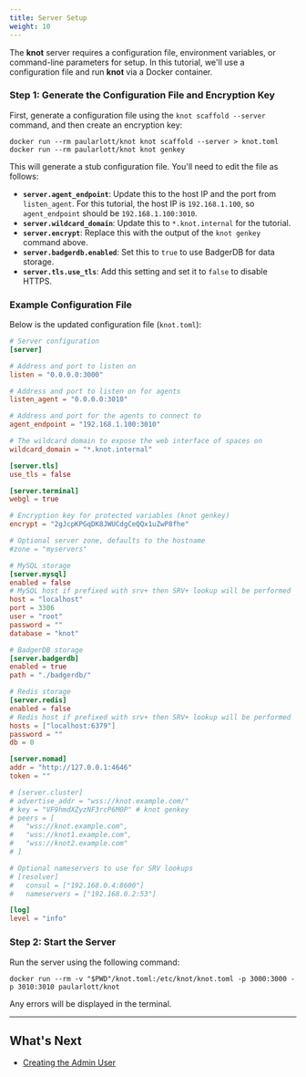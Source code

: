 ```yaml
---
title: Server Setup
weight: 10
---
```


The **knot** server requires a configuration file, environment variables, or command-line parameters for setup. In this tutorial, we'll use a configuration file and run **knot** via a Docker container.

### Step 1: Generate the Configuration File and Encryption Key

First, generate a configuration file using the `knot scaffold --server` command, and then create an encryption key:

```shell
docker run --rm paularlott/knot knot scaffold --server > knot.toml
docker run --rm paularlott/knot knot genkey
```

This will generate a stub configuration file. You'll need to edit the file as follows:

- **`server.agent_endpoint`**: Update this to the host IP and the port from `listen_agent`. For this tutorial, the host IP is `192.168.1.100`, so `agent_endpoint` should be `192.168.1.100:3010`.
- **`server.wildcard_domain`**: Update this to `*.knot.internal` for the tutorial.
- **`server.encrypt`**: Replace this with the output of the `knot genkey` command above.
- **`server.badgerdb.enabled`**: Set this to `true` to use BadgerDB for data storage.
- **`server.tls.use_tls`**: Add this setting and set it to `false` to disable HTTPS.

### Example Configuration File

Below is the updated configuration file (`knot.toml`):

```toml {filename=knot.toml}
# Server configuration
[server]

# Address and port to listen on
listen = "0.0.0.0:3000"

# Address and port to listen on for agents
listen_agent = "0.0.0.0:3010"

# Address and port for the agents to connect to
agent_endpoint = "192.168.1.100:3010"

# The wildcard domain to expose the web interface of spaces on
wildcard_domain = "*.knot.internal"

[server.tls]
use_tls = false

[server.terminal]
webgl = true

# Encryption key for protected variables (knot genkey)
encrypt = "2gJcpKPGqDK8JWUCdgCeQQx1uZwP8fhe"

# Optional server zone, defaults to the hostname
#zone = "myservers"

# MySQL storage
[server.mysql]
enabled = false
# MySQL host if prefixed with srv+ then SRV+ lookup will be performed
host = "localhost"
port = 3306
user = "root"
password = ""
database = "knot"

# BadgerDB storage
[server.badgerdb]
enabled = true
path = "./badgerdb/"

# Redis storage
[server.redis]
enabled = false
# Redis host if prefixed with srv+ then SRV+ lookup will be performed
hosts = ["localhost:6379"]
password = ""
db = 0

[server.nomad]
addr = "http://127.0.0.1:4646"
token = ""

# [server.cluster]
# advertise_addr = "wss://knot.example.com/"
# key = "VF9hmdXZyzNF3rcP6M0P" # knot genkey
# peers = [
#   "wss://knot.example.com",
#   "wss://knot1.example.com",
#   "wss://knot2.example.com"
# ]

# Optional nameservers to use for SRV lookups
# [resolver]
#   consul = ["192.168.0.4:8600"]
#   nameservers = ["192.168.0.2:53"]

[log]
level = "info"
```

### Step 2: Start the Server

Run the server using the following command:

```shell
docker run --rm -v "$PWD"/knot.toml:/etc/knot/knot.toml -p 3000:3000 -p 3010:3010 paularlott/knot
```

Any errors will be displayed in the terminal.

---

## What's Next

- [Creating the Admin User](../create-admin-user)
